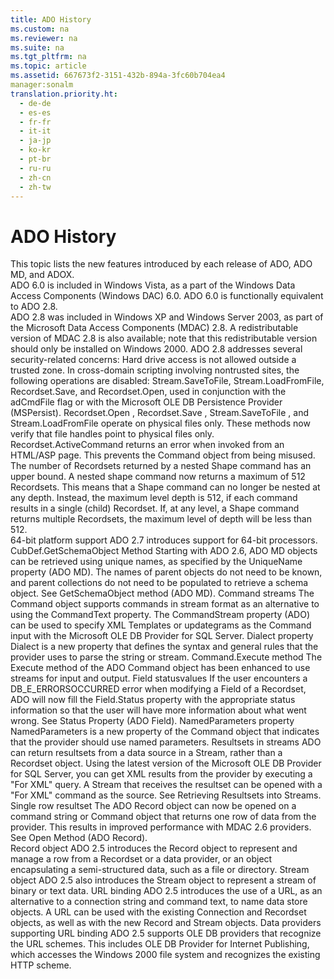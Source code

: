 ```yaml
---
title: ADO History
ms.custom: na
ms.reviewer: na
ms.suite: na
ms.tgt_pltfrm: na
ms.topic: article
ms.assetid: 667673f2-3151-432b-894a-3fc60b704ea4
manager:sonalm
translation.priority.ht: 
  - de-de
  - es-es
  - fr-fr
  - it-it
  - ja-jp
  - ko-kr
  - pt-br
  - ru-ru
  - zh-cn
  - zh-tw
---
```

# ADO History
<?xml version="1.0" encoding="utf-8"?>
<developerConceptualDocument xmlns="http://ddue.schemas.microsoft.com/authoring/2003/5" xmlns:xlink="http://www.w3.org/1999/xlink" xmlns:xsi="http://www.w3.org/2001/XMLSchema-instance" xsi:schemaLocation="http://ddue.schemas.microsoft.com/authoring/2003/5 http://dduestorage.blob.core.windows.net/ddueschema/developer.xsd">
  <introduction>
    <para>This topic lists the new features introduced by each release of ADO, ADO MD, and ADOX.</para>
  </introduction>
  <section>
    <title>ADO 6.0</title>
    <content>
      <para>ADO 6.0 is included in Windows Vista, as a part of the Windows Data Access Components (Windows DAC) 6.0. ADO 6.0 is functionally equivalent to ADO 2.8.</para>
    </content>
  </section>
  <section>
    <title>ADO 2.8</title>
    <content>
      <para>ADO 2.8 was included in Windows XP and Windows Server 2003, as part of the Microsoft Data Access Components (MDAC) 2.8. A redistributable version of MDAC 2.8 is also available; note that this redistributable version should only be installed on Windows 2000. ADO 2.8 addresses several security-related concerns:  </para>
      <definitionTable>
        <definedTerm> <legacyItalic>Hard drive access is not allowed outside a trusted zone.</legacyItalic> </definedTerm>
        <definition>
          <para>In cross-domain scripting involving nontrusted sites, the following operations are disabled: <legacyBold>Stream.SaveToFile</legacyBold>, <legacyBold>Stream.LoadFromFile</legacyBold>, <legacyBold>Recordset.Save</legacyBold>, and <legacyBold>Recordset.Open</legacyBold>, used in conjunction with the <legacyBold>adCmdFile</legacyBold> flag or with the Microsoft OLE DB Persistence Provider (MSPersist).</para>
        </definition>
        <definedTerm>
          <legacyBold>Recordset.Open</legacyBold>
          <legacyItalic>, </legacyItalic>
          <legacyBold>Recordset.Save</legacyBold>
          <legacyItalic>, </legacyItalic>
          <legacyBold>Stream.SaveToFile</legacyBold>
          <legacyItalic>, and </legacyItalic>
          <legacyBold>Stream.LoadFromFile</legacyBold>
          <legacyItalic> operate on physical files only.</legacyItalic> </definedTerm>
        <definition>
          <para>These methods now verify that file handles point to physical files only.</para>
        </definition>
        <definedTerm>
          <legacyBold>Recordset.ActiveCommand</legacyBold>
          <legacyItalic> returns an error when invoked from an HTML/ASP page.</legacyItalic> </definedTerm>
        <definition>
          <para>This prevents the <legacyBold>Command</legacyBold> object from being misused.</para>
        </definition>
        <definedTerm> <legacyItalic>The number of </legacyItalic><legacyBold>Recordsets</legacyBold><legacyItalic> returned by a nested </legacyItalic><legacyBold>Shape</legacyBold><legacyItalic> command has an upper bound.</legacyItalic> </definedTerm>
        <definition>
          <para>A nested shape command now returns a maximum of 512 <legacyBold>Recordsets</legacyBold>. This means that a <legacyBold>Shape</legacyBold> command can no longer be nested at any depth. Instead, the maximum level depth is 512, if each command results in a single (child) <legacyBold>Recordset</legacyBold>. If, at any level, a <legacyBold>Shape</legacyBold> command returns multiple <legacyBold>Recordsets</legacyBold>, the maximum level of depth will be less than 512.</para>
        </definition>
      </definitionTable>
    </content>
  </section>
  <section>
    <title>ADO 2.7</title>
    <content>
      <definitionTable>
        <definedTerm> <legacyItalic>64-bit platform support</legacyItalic> </definedTerm>
        <definition>
          <para>ADO 2.7 introduces support for 64-bit processors.</para>
        </definition>
      </definitionTable>
    </content>
  </section>
  <section>
    <title>ADO 2.6</title>
    <content>
      <definitionTable>
        <definedTerm>
          <legacyBold>CubDef.GetSchemaObject</legacyBold>
          <legacyItalic> Method</legacyItalic> </definedTerm>
        <definition>
          <para>Starting with ADO 2.6, ADO MD objects can be retrieved using unique names, as specified by the <legacyLink xlink:href="5b977956-e252-4861-8425-f1aaf6b80130">UniqueName property (ADO MD)</legacyLink>. The names of parent objects do not need to be known, and parent collections do not need to be populated to retrieve a schema object. See <legacyLink xlink:href="36b754b4-6b17-4dd1-a925-bca46938b7c4">GetSchemaObject method (ADO MD)</legacyLink>.</para>
        </definition>
        <definedTerm> <legacyItalic>Command streams</legacyItalic> </definedTerm>
        <definition>
          <para>The <legacyBold>Command</legacyBold> object supports commands in stream format as an alternative to using the <legacyBold>CommandText</legacyBold> property. The <legacyLink xlink:href="f78f61b6-87e0-48dc-961e-83d0e20da58e">CommandStream property (ADO)</legacyLink> can be used to specify XML Templates or updategrams as the <legacyBold>Command</legacyBold> input with the Microsoft OLE DB Provider for SQL Server.</para>
        </definition>
        <definedTerm>
          <legacyBold>Dialect</legacyBold>
          <legacyItalic> property</legacyItalic> </definedTerm>
        <definition>
          <para>
            <legacyLink xlink:href="329c3a71-ba88-4009-b04f-2f52195a5957">Dialect</legacyLink> is a new property that defines the syntax and general rules that the provider uses to parse the string or stream.</para>
        </definition>
        <definedTerm>
          <legacyBold>Command.Execute</legacyBold>
          <legacyItalic> method</legacyItalic> </definedTerm>
        <definition>
          <para>The <legacyLink xlink:href="f84a5ff3-0528-4ad7-9bea-9a15103378dd">Execute method</legacyLink> of the ADO <legacyBold>Command</legacyBold> object has been enhanced to use streams for input and output.</para>
        </definition>
        <definedTerm> <legacyItalic>Field statusvalues</legacyItalic> </definedTerm>
        <definition>
          <para>If the user encounters a DB_E_ERRORSOCCURRED error when modifying a <legacyBold>Field</legacyBold> of a <legacyBold>Recordset</legacyBold>, ADO will now fill the <legacyBold>Field.Status</legacyBold> property with the appropriate status information so that the user will have more information about what went wrong. See <legacyLink xlink:href="8cd1f7f4-0a3a-4f07-b8ba-6582e70140ad">Status Property (ADO Field)</legacyLink>.</para>
        </definition>
        <definedTerm>
          <legacyBold>NamedParameters</legacyBold>
          <legacyItalic> property</legacyItalic> </definedTerm>
        <definition>
          <para>
            <legacyLink xlink:href="42409387-026c-435f-a9b1-bf4167095875">NamedParameters</legacyLink> is a new property of the <legacyBold>Command</legacyBold> object that indicates that the provider should use named parameters.</para>
        </definition>
        <definedTerm> <legacyItalic>Resultsets in streams</legacyItalic> </definedTerm>
        <definition>
          <para>ADO can return resultsets from a data source in a <legacyBold>Stream</legacyBold>, rather than a <legacyBold>Recordset</legacyBold> object. Using the latest version of the Microsoft OLE DB Provider for SQL Server, you can get XML results from the provider by executing a "For XML" query. A <legacyBold>Stream </legacyBold>that receives the resultset can be opened with a "For XML" command as the source. See <legacyLink xlink:href="996c1321-c926-4f57-8297-85c8c20de974">Retrieving Resultsets into Streams</legacyLink>.</para>
        </definition>
        <definedTerm> <legacyItalic>Single row resultset</legacyItalic> </definedTerm>
        <definition>
          <para>The ADO <legacyBold>Record</legacyBold> object can now be opened on a command string or <legacyBold>Command</legacyBold> object that returns one row of data from the provider. This results in improved performance with MDAC 2.6 providers. See <legacyLink xlink:href="ab79a623-88a9-40b6-a017-a658bf19b778">Open Method (ADO Record)</legacyLink>.</para>
        </definition>
      </definitionTable>
    </content>
  </section>
  <section>
    <title>ADO 2.5</title>
    <content>
      <definitionTable>
        <definedTerm> <legacyBold>Record</legacyBold> <legacyItalic>object</legacyItalic> </definedTerm>
        <definition>
          <para>ADO 2.5 introduces the <legacyBold>Record</legacyBold> object to represent and manage a row from a <legacyBold>Recordset</legacyBold> or a data provider, or an object encapsulating a semi-structured data, such as a file or directory. </para>
        </definition>
        <definedTerm> <legacyBold>Stream</legacyBold> <legacyItalic>object</legacyItalic> </definedTerm>
        <definition>
          <para>ADO 2.5 also introduces the <legacyBold>Stream</legacyBold> object to represent a stream of binary or text data.</para>
        </definition>
        <definedTerm> <legacyItalic>URL binding</legacyItalic> </definedTerm>
        <definition>
          <para>ADO 2.5 introduces the use of a URL, as an alternative to a connection string and command text, to name data store objects. A URL can be used with the existing <legacyBold>Connection</legacyBold> and <legacyBold>Recordset</legacyBold> objects, as well as with the new <legacyBold>Record</legacyBold> and <legacyBold>Stream</legacyBold> objects.</para>
        </definition>
        <definedTerm> <legacyItalic>Data providers supporting URL binding</legacyItalic> </definedTerm>
        <definition>
          <para>ADO 2.5 supports OLE DB providers that recognize the URL schemes. This includes OLE DB Provider for Internet Publishing, which accesses the Windows 2000 file system and recognizes the existing HTTP scheme.</para>
        </definition>
      </definitionTable>
    </content>
  </section>
  <relatedTopics />
</developerConceptualDocument>